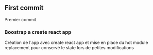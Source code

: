 ## First commit

Premier commit

### Boostrap a create react app

Création de l'app avec create react app et mise en place du hot module replacement pour conservé le state lors de petites modifications